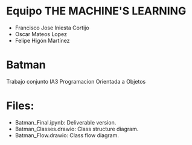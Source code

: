 # Equipo THE MACHINE'S LEARNING
- Francisco Jose Iniesta Cortijo
- Oscar Mateos Lopez
- Felipe Higón Martínez
# Batman
Trabajo conjunto IA3 Programacion Orientada a Objetos
# Files:
- Batman_Final.ipynb: Deliverable version.
- Batman_Classes.drawio: Class structure diagram.
- Batman_Flow.drawio: Class flow diagram.

